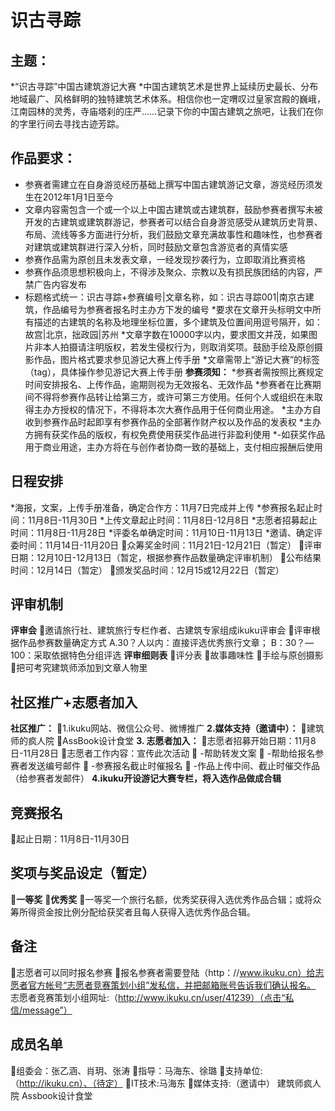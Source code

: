 # 识古寻踪
## 主题：
*“识古寻踪”中国古建筑游记大赛
*中国古建筑艺术是世界上延续历史最长、分布地域最广、风格鲜明的独特建筑艺术体系。相信你也一定喟叹过皇家宫殿的巍峨，江南园林的灵秀，寺庙塔刹的庄严……记录下你的中国古建筑之旅吧，让我们在你的字里行间去寻找古迹芳踪。
## 作品要求：
* 参赛者需建立在自身游览经历基础上撰写中国古建筑游记文章，游览经历须发生在2012年1月1日至今
* 文章内容需包含一个或一个以上中国古建筑或古建筑群，鼓励参赛者撰写未被开发的古建筑或建筑群游记，参赛者可以结合自身游览感受从建筑历史背景、布局、流线等多方面进行分析，我们鼓励文章充满故事性和趣味性，也参赛者对建筑或建筑群进行深入分析，同时鼓励文章包含游览者的真情实感
* 参赛作品需为原创且未发表文章，一经发现抄袭行为，立即取消比赛资格
* 参赛作品须思想积极向上，不得涉及聚众、宗教以及有损民族团结的内容，严禁广告内容发布
* 标题格式统一：识古寻踪+参赛编号|文章名称，如：识古寻踪001|南京古建筑，作品编号为参赛者报名时主办方下发的编号
*要求在文章开头标明文中所有描述的古建筑的名称及地理坐标位置，多个建筑及位置间用逗号隔开，如：故宫|北京，拙政园|苏州
*文章字数在10000字以内，要求图文并茂，如果图片非本人拍摄请注明版权，若发生侵权行为，则取消奖项。鼓励手绘及原创摄影作品，图片格式要求参见游记大赛上传手册
*文章需带上“游记大赛”的标签（tag），具体操作参见游记大赛上传手册
**参赛须知：** 
*参赛者需按照比赛规定时间安排报名、上传作品，逾期则视为无效报名、无效作品
*参赛者在比赛期间不得将参赛作品转让给第三方，或许可第三方使用。任何个人或组织在未取得主办方授权的情况下，不得将本次大赛作品用于任何商业用途。
*主办方自收到参赛作品时起即享有参赛作品的全部著作财产权以及作品的发表权
*主办方拥有获奖作品的版权，有权免费使用获奖作品进行非盈利使用
*-如获奖作品用于商业用途，主办方将在与创作者协商一致的基础上，支付相应报酬后使用
## 日程安排
*海报，文案，上传手册准备，确定合作方：11月7日完成并上传
*参赛报名起止时间：11月8日-11月30日
*上传文章起止时间：11月8日-12月8日
*志愿者招募起止时间：11月8日-11月28日
*评委名单确定时间：11月10日-11月13日
*邀请、确定评委时间：11月14日-11月20日
众筹奖金时间：11月21日-12月21日（暂定）
评审日期：12月10日-12月13日（暂定，根据参赛作品数量确定评审机制）
公布结果时间：12月14日（暂定）
颁发奖品时间：12月15或12月22日（暂定）
## 评审机制
**评审会**
邀请旅行社、建筑旅行专栏作者、古建筑专家组成ikuku评审会
评审根据作品参赛数量确定方式   A.30？人以内：直接评选优秀旅行文章； B：30？—100：采取依据特色分组评选
**评审细则表**
评分表
故事趣味性
手绘与原创摄影
把可考究建筑师添加到文章人物里
## 社区推广+志愿者加入
**社区推广：**
1.ikuku网站、微信公众号、微博推广
**2.媒体支持（邀请中）：**
建筑师的疯人院
AssBook设计食堂
**3. 志愿者加入：**
志愿者招募开始日期：11月8日-11月28日
志愿者工作内容：宣传此次活动
           -帮助转发文案
           -帮助给报名参赛者发送编号邮件
           -参赛报名截止时催报名
           -作品上传中间、截止时催交作品（给参赛者发邮件）
**4.ikuku开设游记大赛专栏，将入选作品做成合辑**
## 竞赛报名
起止日期：11月8日-11月30日
## 奖项与奖品设定（暂定）
**一等奖**
**优秀奖**
一等奖一个旅行名额，优秀奖获得入选优秀作品合辑；或将众筹所得资金按比例分配给获奖者且每人获得入选优秀作品合辑。
## 备注
志愿者可以同时报名参赛
报名参赛者需要登陆（http：//www.ikuku.cn）给志愿者官方帐号“志愿者竞赛策划小组”发私信，并把邮箱账号告诉我们确认报名。 志愿者竞赛策划小组网址:（http://www.ikuku.cn/user/41239）（点击“私信/message”）
## 成员名单
组委会：张乙涵、肖玥、张涛
指导：马海东、徐璐
支持单位:（http://ikuku.cn）、（待定）
IT技术:马海东
媒体支持:（邀请中）
建筑师疯人院
Assbook设计食堂